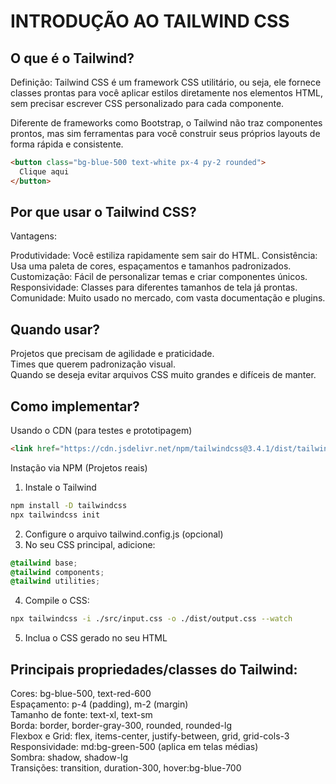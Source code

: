 # INTRODUÇÃO AO TAILWIND CSS

## O que é o Tailwind?

Definição: Tailwind CSS é um framework CSS utilitário, ou seja, ele fornece classes prontas para você aplicar estilos diretamente nos elementos HTML, sem precisar escrever CSS personalizado para cada componente.

Diferente de frameworks como Bootstrap, o Tailwind não traz componentes prontos, mas sim ferramentas para você construir seus próprios layouts de forma rápida e consistente.

```html
<button class="bg-blue-500 text-white px-4 py-2 rounded">
  Clique aqui
</button>
```

## Por que usar o Tailwind CSS?

Vantagens:

Produtividade: Você estiliza rapidamente sem sair do HTML.
Consistência: Usa uma paleta de cores, espaçamentos e tamanhos padronizados.
Customização: Fácil de personalizar temas e criar componentes únicos.
Responsividade: Classes para diferentes tamanhos de tela já prontas.
Comunidade: Muito usado no mercado, com vasta documentação e plugins.  


## Quando usar?

Projetos que precisam de agilidade e praticidade.  
Times que querem padronização visual.  
Quando se deseja evitar arquivos CSS muito grandes e difíceis de manter.  

## Como implementar?

Usando o CDN (para testes e prototipagem)  
```html
<link href="https://cdn.jsdelivr.net/npm/tailwindcss@3.4.1/dist/tailwind.min.css" rel="stylesheet">
```

Instação via NPM (Projetos reais)  
  
1. Instale o Tailwind  
```bash
npm install -D tailwindcss
npx tailwindcss init
```

2. Configure o arquivo tailwind.config.js (opcional)
3. No seu CSS principal, adicione: 

```css
@tailwind base;
@tailwind components;
@tailwind utilities;
```
4. Compile o CSS:
```bash
npx tailwindcss -i ./src/input.css -o ./dist/output.css --watch
```
5. Inclua o CSS gerado no seu HTML


## Principais propriedades/classes do Tailwind:

Cores: bg-blue-500, text-red-600  
Espaçamento: p-4 (padding), m-2 (margin)  
Tamanho de fonte: text-xl, text-sm  
Borda: border, border-gray-300, rounded, rounded-lg  
Flexbox e Grid: flex, items-center, justify-between, grid, grid-cols-3  
Responsividade: md:bg-green-500 (aplica em telas médias)  
Sombra: shadow, shadow-lg  
Transições: transition, duration-300, hover:bg-blue-700  
